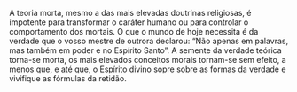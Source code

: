 ﻿A teoria morta, mesmo a das mais elevadas doutrinas religiosas, é impotente para transformar o caráter humano ou para controlar o comportamento dos mortais. O que o mundo de hoje necessita é da verdade que o vosso mestre de outrora declarou: “Não apenas em palavras, mas também em poder e no Espírito Santo”. A semente da verdade teórica torna-se morta, os mais elevados conceitos morais tornam-se sem efeito, a menos que, e até que, o Espírito divino sopre sobre as formas da verdade e vivifique as fórmulas da retidão.